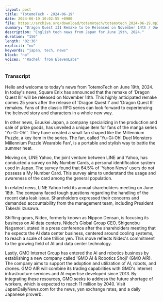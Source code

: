 ```yaml
---
layout: post
title: "TotemoTech - 2024-06-19"
date: 2024-06-19 10:02:55 +0900
file: https://archive.org/download/totemotech/totemotech_2024-06-19.mp3
summary: "Dragon Quest III Remake to be Released on November 14th / Duelist Fan Shaped Like Millennium Puzzle for Battling the Heat, & more…"
description: "English tech news from Japan for June 19th, 2024."
duration: "156"
length: "02:36"
explicit: "no"
keywords: "japan, tech, news"
block: "no"
voices: "'Rachel' from ElevenLabs"
---
```


### Transcript

Hello and welcome to today's news from TotemoTech on June 19th, 2024. In today's news, Square Enix has announced that the remake of 'Dragon Quest III' will be released on November 14th. This highly anticipated remake comes 25 years after the release of 'Dragon Quest I' and 'Dragon Quest II' remakes. Fans of the classic RPG series can look forward to experiencing the beloved story and characters in a whole new way.

In other news, Esuukei Japan, a company specializing in the production and sale of prize goods, has unveiled a unique item for fans of the manga series 'Yu-Gi-Oh!'. They have created a small fan shaped like the Millennium Puzzle, a key item in the series. The fan, called 'Yu-Gi-Oh! Duel Monsters Millennium Puzzle Wearable Fan', is a portable and stylish way to battle the summer heat.

Moving on, LINE Yahoo, the joint venture between LINE and Yahoo, has conducted a survey on My Number Cards, a personal identification system used in Japan. The survey found that 64.5% of 'Yahoo News' users do not possess a My Number Card. This survey aims to understand the usage and awareness of the card among the general population.

In related news, LINE Yahoo held its annual shareholders meeting on June 18th. The company faced tough questions regarding the handling of the recent data leak issue. Shareholders expressed their concerns and demanded accountability from the management team, including President Takeshi Izusawa.

Shifting gears, Nidec, formerly known as Nippon Densan, is focusing its business on AI data centers. Nidec's Global Group CEO, Shigenobu Nagamori, stated in a press conference after the shareholders meeting that he expects the AI data center business, centered around cooling systems, to reach a scale of one trillion yen. This move reflects Nidec's commitment to the growing field of AI and data center technology.

Lastly, GMO Internet Group has entered the AI and robotics business by establishing a new company called 'GMO AI & Robotics Shoji' (GMO AIR). The company aims to support the adoption and utilization of AI, robots, and drones. GMO AIR will combine its trading capabilities with GMO's internet infrastructure services and AI expertise developed since 2013. By integrating these resources, GMO seeks to address the future shortage of workers, which is expected to reach 11 million by 2040.   Visit JapanDailyNews.com for the news, yen exchange rates, and a daily Japanese proverb.
